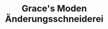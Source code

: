 ---
title: "Grace's Moden Änderungsschneiderei"
url: /wien/graces-moden-aenderungsschneiderei/
shop: Schneiderei
---